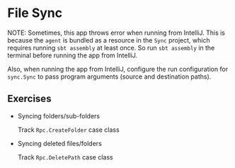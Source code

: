 # File Sync

NOTE: Sometimes, this app throws error when running from IntelliJ. This is because the `agent` is bundled as a resource in the `Sync` project, which requires running `sbt assembly` at least once. So run `sbt assembly` in the terminal before running the app from IntelliJ.

Also, when running the app from IntelliJ, configure the run configuration for `sync.Sync` to pass program arguments (source and destination paths).

## Exercises

- Syncing folders/sub-folders

  Track `Rpc.CreateFolder` case class

- Syncing deleted files/folders 
  
  Track `Rpc.DeletePath` case class

